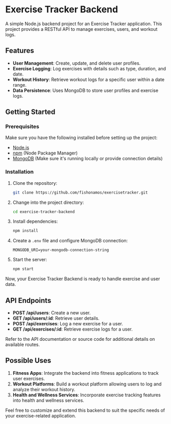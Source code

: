 # Exercise Tracker Backend

A simple Node.js backend project for an Exercise Tracker application. This project provides a RESTful API to manage exercises, users, and workout logs.

## Features

- **User Management**: Create, update, and delete user profiles.
- **Exercise Logging**: Log exercises with details such as type, duration, and date.
- **Workout History**: Retrieve workout logs for a specific user within a date range.
- **Data Persistence**: Uses MongoDB to store user profiles and exercise logs.

## Getting Started

### Prerequisites

Make sure you have the following installed before setting up the project:

- [Node.js](https://nodejs.org/)
- [npm](https://www.npmjs.com/) (Node Package Manager)
- [MongoDB](https://www.mongodb.com/) (Make sure it's running locally or provide connection details)

### Installation

1. Clone the repository:
   ```bash
   git clone https://github.com/fishonamos/exercisetracker.git
   ```

2. Change into the project directory:
   ```bash
   cd exercise-tracker-backend
   ```

3. Install dependencies:
   ```bash
   npm install
   ```

4. Create a `.env` file and configure MongoDB connection:
   ```
   MONGODB_URI=your-mongodb-connection-string
   ```

5. Start the server:
   ```bash
   npm start
   ```

Now, your Exercise Tracker Backend is ready to handle exercise and user data.

## API Endpoints

- **POST /api/users**: Create a new user.
- **GET /api/users/:id**: Retrieve user details.
- **POST /api/exercises**: Log a new exercise for a user.
- **GET /api/exercises/:id**: Retrieve exercise logs for a user.

Refer to the API documentation or source code for additional details on available routes.

## Possible Uses

1. **Fitness Apps**: Integrate the backend into fitness applications to track user exercises.
2. **Workout Platforms**: Build a workout platform allowing users to log and analyze their workout history.
3. **Health and Wellness Services**: Incorporate exercise tracking features into health and wellness services.

Feel free to customize and extend this backend to suit the specific needs of your exercise-related application.
